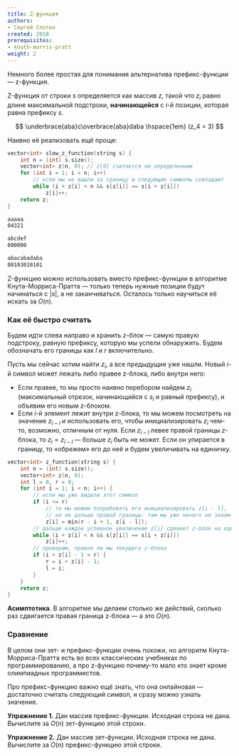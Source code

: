 ```yaml
---
title: Z-функция
authors:
- Сергей Слотин
created: 2018
prerequisites:
- knuth-morris-pratt
weight: 2
---
```


Немного более простая для понимания альтернатива префикс-функции — z-функция.

Z-функция от строки $s$ определяется как массив $z$, такой что $z_i$ равно длине максимальной подстроки, **начинающейся** с $i$-й позиции, которая равна префиксу $s$.

$$
\underbrace{aba}c\overbrace{aba}daba \hspace{1em} (z_4 = 3)
$$

Наивно её реализовать ещё проще:

```c++
vector<int> slow_z_function(string s) {
    int n = (int) s.size();
    vector<int> z(n, 0); // z[0] считается не определенным
    for (int i = 1; i < n; i++)
        // если мы не вышли за границу и следующие символы совпадают
        while (i + z[i] < n && s[z[i]] == s[i + z[i]])
            z[i]++;
    return z;
}
```

```bash
aaaaa
04321

abcdef
000000

abacabadaba
00103010101
```

Z-функцию можно использовать вместо префикс-функции в алгоритме Кнута-Морриса-Пратта — только теперь нужные позиции будут начинаться c $|s|$, а не заканчиваться. Осталось только научиться её искать за $O(n)$.

### Как её быстро считать

Будем идти слева направо и хранить *z-блок* — самую правую подстроку, равную префиксу, которую мы успели обнаружить. Будем обозначать его границы как $l$ и $r$ включительно.

Пусть мы сейчас хотим найти $z_i$, а все предыдущие уже нашли. Новый $i$-й символ может лежать либо правее z-блока, либо внутри него:

* Если правее, то мы просто наивно перебором найдем $z_i$ (максимальный отрезок, начинающийся с $s_i$ и равный префиксу), и объявим его новым z-блоком.
* Если $i$-й элемент лежит внутри z-блока, то мы можем посмотреть на значение $z_{i-l}$ и использовать его, чтобы инициализировать $z_i$ чем-то, возможно, отличным от нуля. Если $z_{i-l}$ левее правой границы $z$-блока, то $z_i = z_{i-l}$ — больше $z_i$ быть не может. Если он упирается в границу, то «обрежем» его до неё и будем увеличивать на единичку.

```c++
vector<int> z_function(string s) {
    int n = (int) s.size();
    vector<int> z(n, 0);
    int l = 0, r = 0;
    for (int i = 1; i < n; i++) {
        // если мы уже видели этот символ
        if (i <= r)
            // то мы можем попробовать его инициализировать z[i - l],
            // но не дальше правой границы: там мы уже ничего не знаем
            z[i] = min(r - i + 1, z[i - l]);
        // дальше каждое успешное увеличение z[i] сдвинет z-блок на единицу
        while (i + z[i] < n && s[z[i]] == s[i + z[i]])
            z[i]++;
        // проверим, правее ли мы текущего z-блока
        if (i + z[i] - 1 > r) {
            r = i + z[i] - 1;
            l = i;
        }
    }
    return z;
}
```

**Асимптотика**. В алгоритме мы делаем столько же действий, сколько раз сдвигается правая граница z-блока — а это $O(n)$.

### Сравнение

В целом они зет- и префикс-функции очень похожи, но алгоритм Кнута-Морриса-Пратта есть во всех классических учебниках по программированию, а про z-функцию почему-то мало кто знает кроме олимпиадных программистов.

Про префикс-функцию важно ещё знать, что она онлайновая — достаточно считать следующий символ, и сразу можно узнать значение.

**Упражнение 1.** Дан массив префикс-функции. Исходная строка не дана. Вычислите за $O(n)$ зет-функцию этой строки.

**Упражнение 2.** Дан массив зет-функции. Исходная строка не дана. Вычислите за $O(n)$ префикс-функцию этой строки.
